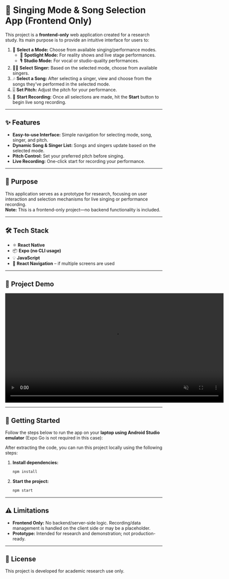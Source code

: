 # 🎵 Singing Mode & Song Selection App (Frontend Only)

This project is a **frontend-only** web application created for a research study. Its main purpose is to provide an intuitive interface for users to:

1. 🎼 **Select a Mode:** Choose from available singing/performance modes.
    - 🌟 **Spotlight Mode:** For reality shows and live stage performances.
    - 🎙️ **Studio Mode:** For vocal or studio-quality performances.
2. 🧑‍🎤 **Select Singer:** Based on the selected mode, choose from available singers.
3. 🎶 **Select a Song:** After selecting a singer, view and choose from the songs they’ve performed in the selected mode.
4. 🎚️ **Set Pitch:** Adjust the pitch for your performance.
5. 🔴 **Start Recording:** Once all selections are made, hit the **Start** button to begin live song recording.
   
---

## ✨ Features

- **Easy-to-use Interface:** Simple navigation for selecting mode, song, singer, and pitch.
- **Dynamic Song & Singer List:** Songs and singers update based on the selected mode.
- **Pitch Control:** Set your preferred pitch before singing.
- **Live Recording:** One-click start for recording your performance.

---

## 🎯 Purpose

This application serves as a prototype for research, focusing on user interaction and selection mechanisms for live singing or performance recording.  
**Note:** This is a frontend-only project—no backend functionality is included.

---

## 🛠️ Tech Stack

- ⚛️ **React Native**
- 📦 **Expo (no CLI usage)**
- 💡 **JavaScript**
- 🧭 **React Navigation** – if multiple screens are used

---
## 🎥 Project Demo

<video src="https://github.com/user-attachments/assets/38f0f956-c9a0-44d7-9a4b-31e9aa484392" controls width="700" autoplay muted loop></video>

---

## 🚀 Getting Started

Follow the steps below to run the app on your **laptop using Android Studio emulator** (Expo Go is not required in this case):

After extracting the code, you can run this project locally using the following steps:

1. **Install dependencies:**

   ```bash
   npm install
   ```

2. **Start the project:**

   ```bash
   npm start
   ```

---

## ⚠️ Limitations

- **Frontend Only:** No backend/server-side logic. Recording/data management is handled on the client side or may be a placeholder.
- **Prototype:** Intended for research and demonstration; not production-ready.

---

## 📄 License

This project is developed for academic research use only.  

